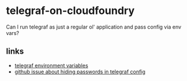 # telegraf-on-cloudfoundry

Can I run telegraf as just a regular ol' application and pass config via env vars?

## links

- [telegraf environment variables](http://docs.influxdata.com/telegraf/v1.9/administration/configuration/#environment-variables)
- [github issue about hiding passwords in telegraf config](https://github.com/influxdata/telegraf/issues/3124)
